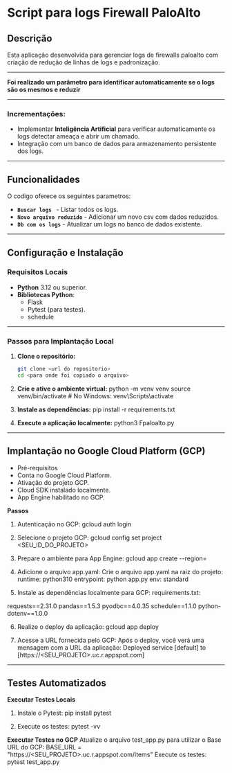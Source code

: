 
# Script para logs Firewall PaloAlto

## Descrição
Esta aplicação desenvolvida  para gerenciar logs de firewalls paloalto com  criação de redução de linhas de logs e padronização.

---

**Foi realizado um parâmetro para identificar automaticamente se o logs são os mesmos e reduzir**

---

### Incrementações:
- Implementar **Inteligência Artificial** para verificar automaticamente os logs detectar ameaça e abrir um chamado.
- Integração com um banco de dados para armazenamento persistente dos logs.

---

## Funcionalidades
O codigo oferece os seguintes parametros:
- **`Buscar logs `** - Listar todos os logs.
- **`Novo arquivo reduzido`** - Adicionar um novo csv com dados reduzidos.
- **`Db com os logs`** - Atualizar um logs no banco de dados existente.


---

## Configuração e Instalação

### Requisitos Locais
- **Python** 3.12 ou superior.
- **Bibliotecas Python**:
  - Flask
  - Pytest (para testes).
  - schedule

---

### Passos para Implantação Local

1. **Clone o repositório:**
   ```bash
   git clone <url do repositorio>
   cd <para onde foi copiado o arquivo>

2. **Crie e ative o ambiente virtual:**
  python -m venv venv
  source venv/bin/activate  # No Windows: venv\\Scripts\\activate

3. **Instale as dependências:**
  pip install -r requirements.txt

4. **Execute a aplicação localmente:**
  python3 Fpaloalto.py



---
## Implantação no Google Cloud Platform (GCP)
 - Pré-requisitos
 - Conta no Google Cloud Platform.
 - Ativação do projeto GCP.
 - Cloud SDK instalado localmente.
 - App Engine habilitado no GCP.


**Passos**
  1. Autenticação no GCP:
  gcloud auth login
  
  2. Selecione o projeto GCP:
  gcloud config set project <SEU_ID_DO_PROJETO>

  3. Prepare o ambiente para App Engine:
  gcloud app create --region=<REGIAO>

  4. Adicione o arquivo app.yaml: Crie o arquivo app.yaml na raiz do projeto:
  runtime: python310
  entrypoint: python app.py
  env: standard

 5. Instale as dependências localmente para GCP: requirements.txt:
  
  requests==2.31.0
  pandas==1.5.3
  pyodbc==4.0.35
  schedule==1.1.0
  python-dotenv==1.0.0


 6. Realize o deploy da aplicação:
  gcloud app deploy
  
7. Acesse a URL fornecida pelo GCP: Após o deploy, você verá uma mensagem com a URL da aplicação:
  Deployed service [default] to [https://<SEU_PROJETO>.uc.r.appspot.com]
---

## Testes Automatizados
**Executar Testes Locais**
 1. Instale o Pytest:
    pip install pytest

 2. Execute os testes:
   pytest -vv

**Executar Testes no GCP**
Atualize o arquivo test_app.py para utilizar o Base URL do GCP: 
  BASE_URL = "https://<SEU_PROJETO>.uc.r.appspot.com/items"
  Execute os testes:
  pytest test_app.py







